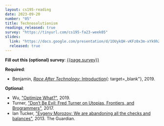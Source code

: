 ```yaml
---
layout: cs195-reading
date: 2023-09-20
number: "05"
title: Technosolutionism
readings_released: true
survey: "https://tinyurl.com/cs195-fa23-week05"
slides:
  link: "https://docs.google.com/presentation/d/1OUykQH-vKFz0x3m-xYk9hZMY9P665wfOTVLJnuIuGBI/edit?usp=sharing"
  released: true
---
```


**Fill out this (optional) survey**: [{{page.survey}}]({{page.survey}})

**Required**:
* Benjamin, [_Race After Technology_: Introduction](https://drive.google.com/file/d/1zW0CJj4J7ZNhSMDGZ4poYXUR4t9K3SVh/view){: target=_blank"}, 2019. 

**Optional**:
* Wu, ["Optimize What?"](https://communemag.com/optimize-what/), 2019.
* Turner, ["Don’t Be Evil: Fred Turner on Utopias, Frontiers, and Brogrammers"](https://logicmag.io/justice/fred-turner-dont-be-evil/), 2017.
* Ian Tucker, ["Evgeny Morozov: We are abandoning all the checks and balances"]( https://www.theguardian.com/technology/2013/mar/09/evgeny-morozov-technology-solutionism-interview), 2013. The Guardian.
